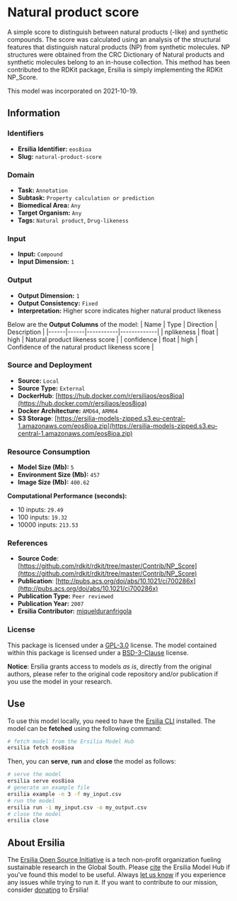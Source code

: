 # Natural product score

A simple score to distinguish between natural products (-like) and synthetic compounds. The score was calculated using an analysis of the structural features that distinguish natural products (NP) from synthetic molecules. NP structures were obtained from the CRC Dictionary of Natural products and synthetic molecules belong to an in-house collection. This method has been contributed to the RDKit package, Ersilia is simply implementing the RDKit NP\_Score.

This model was incorporated on 2021-10-19.


## Information
### Identifiers
- **Ersilia Identifier:** `eos8ioa`
- **Slug:** `natural-product-score`

### Domain
- **Task:** `Annotation`
- **Subtask:** `Property calculation or prediction`
- **Biomedical Area:** `Any`
- **Target Organism:** `Any`
- **Tags:** `Natural product`, `Drug-likeness`

### Input
- **Input:** `Compound`
- **Input Dimension:** `1`

### Output
- **Output Dimension:** `1`
- **Output Consistency:** `Fixed`
- **Interpretation:** Higher score indicates higher natural product likeness

Below are the **Output Columns** of the model:
| Name | Type | Direction | Description |
|------|------|-----------|-------------|
| nplikeness | float | high | Natural product likeness score |
| confidence | float | high | Confidence of the natural product likeness score |


### Source and Deployment
- **Source:** `Local`
- **Source Type:** `External`
- **DockerHub**: [https://hub.docker.com/r/ersiliaos/eos8ioa](https://hub.docker.com/r/ersiliaos/eos8ioa)
- **Docker Architecture:** `AMD64`, `ARM64`
- **S3 Storage**: [https://ersilia-models-zipped.s3.eu-central-1.amazonaws.com/eos8ioa.zip](https://ersilia-models-zipped.s3.eu-central-1.amazonaws.com/eos8ioa.zip)

### Resource Consumption
- **Model Size (Mb):** `5`
- **Environment Size (Mb):** `457`
- **Image Size (Mb):** `400.62`

**Computational Performance (seconds):**
- 10 inputs: `29.49`
- 100 inputs: `19.32`
- 10000 inputs: `213.53`

### References
- **Source Code**: [https://github.com/rdkit/rdkit/tree/master/Contrib/NP_Score](https://github.com/rdkit/rdkit/tree/master/Contrib/NP_Score)
- **Publication**: [http://pubs.acs.org/doi/abs/10.1021/ci700286x](http://pubs.acs.org/doi/abs/10.1021/ci700286x)
- **Publication Type:** `Peer reviewed`
- **Publication Year:** `2007`
- **Ersilia Contributor:** [miquelduranfrigola](https://github.com/miquelduranfrigola)

### License
This package is licensed under a [GPL-3.0](https://github.com/ersilia-os/ersilia/blob/master/LICENSE) license. The model contained within this package is licensed under a [BSD-3-Clause](LICENSE) license.

**Notice**: Ersilia grants access to models _as is_, directly from the original authors, please refer to the original code repository and/or publication if you use the model in your research.


## Use
To use this model locally, you need to have the [Ersilia CLI](https://github.com/ersilia-os/ersilia) installed.
The model can be **fetched** using the following command:
```bash
# fetch model from the Ersilia Model Hub
ersilia fetch eos8ioa
```
Then, you can **serve**, **run** and **close** the model as follows:
```bash
# serve the model
ersilia serve eos8ioa
# generate an example file
ersilia example -n 3 -f my_input.csv
# run the model
ersilia run -i my_input.csv -o my_output.csv
# close the model
ersilia close
```

## About Ersilia
The [Ersilia Open Source Initiative](https://ersilia.io) is a tech non-profit organization fueling sustainable research in the Global South.
Please [cite](https://github.com/ersilia-os/ersilia/blob/master/CITATION.cff) the Ersilia Model Hub if you've found this model to be useful. Always [let us know](https://github.com/ersilia-os/ersilia/issues) if you experience any issues while trying to run it.
If you want to contribute to our mission, consider [donating](https://www.ersilia.io/donate) to Ersilia!
